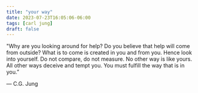 ```yaml
---
title: "your way"
date: 2023-07-23T16:05:06-06:00
tags: [carl jung]
draft: false
---
```


"Why are you looking around for help? Do you believe that help will come from outside? What is to come is created in you and from you. Hence look into yourself. 
Do not compare, do not measure. No other way is like yours. All other ways deceive and tempt you. You must fulfill the way that is in you.”

— C.G. Jung

